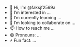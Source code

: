 - 👋 Hi, I’m @faksjf2569a
- 👀 I’m interested in ...
- 🌱 I’m currently learning ...
- 💞️ I’m looking to collaborate on ...
- 📫 How to reach me ...
- 😄 Pronouns: ...
- ⚡ Fun fact: ...

<!---
faksjf2569a/faksjf2569a is a ✨ special ✨ repository because its `README.md` (this file) appears on your GitHub profile.
You can click the Preview link to take a look at your changes.
--->
